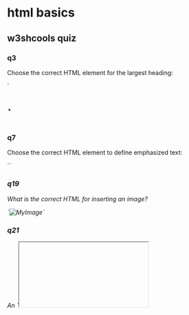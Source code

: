 # html basics

## w3shcools quiz

### q3

<p>Choose the correct HTML element for the largest heading: </p>
<p> `<h1>` </p>

### q7

<p>Choose the correct HTML element to define emphasized text: </p>
<p>`<em>`</p>

### q19

<p>What is the correct HTML for inserting an image?</p>
<p>`<img src="image.gif" alt="MyImage">`</p>

### q21

<p>An `<iframe>` is used to display a web page within a web page.</p>
<p>False</p>

### q26

<p>Which doctype is correct for HTML5?</p>
<p>`<!DOCTYPE html>`</p>

### q32

<p>In HTML, onblur and onfocus are: </p>
<p>Event attribute</p>

### q39

<p>In HTML, what does the `<aside>` element define?</p>
<p>Content aside from the page content.</p>

### window vs. document

<p>window: the root level element `alert()`, `confirm()`</p>
<p>document: DOM, the direct child of window `getElementById`, `getElementByTagName`, `createElement`</p>

### event

<p>Events are "things" that happens to HTML elements.</p>
<p>JavaScript can react on these enents.</p>
<p>web page has finished loading</p>
<p>input field was changed</p>
<p>button was clicked</p>

### attributes vs. properties

<p>Attributes are defined on the HTML markup whereas properities are defined on DOM.</p>
